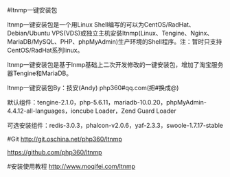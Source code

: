 #ltnmp一键安装包

ltnmp一键安装包是一个用Linux Shell编写的可以为CentOS/RadHat、Debian/Ubuntu VPS(VDS)或独立主机安装ltnmp(Linux、Tengine、Nginx、MariaDB/MySQL、PHP、phpMyAdmin)生产环境的Shell程序。注：暂时只支持CentOS/RadHat系列linux。

ltnmp一键安装包是基于lnmp基础上二次开发修改的一键安装包，增加了淘宝服务器Tengine和MariaDB。

ltnmp一键安装包By：技安(Andy) php360#qq.com(把#换成@)

默认组件：tengine-2.1.0，php-5.6.11，mariadb-10.0.20，phpMyAdmin-4.4.12-all-languages，ioncube Loader，Zend Guard Loader

可选安装组件：redis-3.0.3，phalcon-v2.0.6，yaf-2.3.3，swoole-1.7.17-stable

#Git
http://git.oschina.net/php360/ltnmp

https://github.com/php360/ltnmp

#安装使用教程
http://www.moqifei.com/ltnmp
